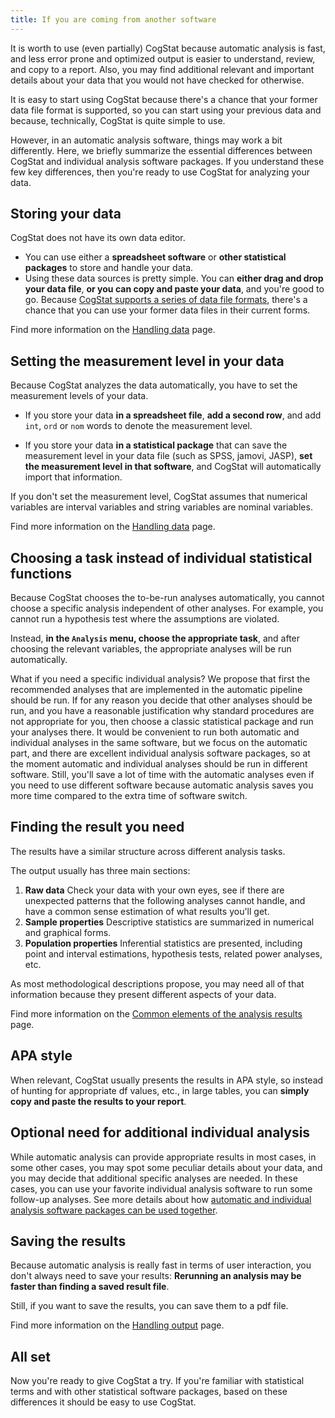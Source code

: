 ```yaml
---
title: If you are coming from another software
---
```

It is worth to use (even partially) CogStat because automatic analysis is fast, and less error prone and optimized output is easier to understand, review, and copy to a report. Also, you may find additional relevant and important details about your data that you would not have checked for otherwise.

It is easy to start using CogStat because there's a chance that your former data file format is supported, so you can start using your previous data and because, technically, CogStat is quite simple to use.

However, in an automatic analysis software, things may work a bit differently. Here, we briefly summarize the essential differences between CogStat and individual analysis software packages. If you understand these few key differences, then you're ready to use CogStat for analyzing your data.

## Storing your data

CogStat does not have its own data editor.

* You can use either a **spreadsheet software** or **other statistical packages** to store and handle your data.
* Using these data sources is pretty simple. You can **either drag and drop your data file**, **or you can copy and paste your data**, and you're good to go. Because [CogStat supports a series of data file formats](Handling-data#available-file-formats), there's a chance that you can use your former data files in their current forms.

Find more information on the [Handling data](Handling-data) page.

## Setting the measurement level in your data

Because CogStat analyzes the data automatically, you have to set the measurement levels of your data.

* If you store your data **in a spreadsheet file**, **add a second row**, and add `int`, `ord` or `nom` words to denote the measurement level.
- If you store your data **in a statistical package** that can save the measurement level in your data file (such as SPSS, jamovi, JASP), **set the measurement level in that software**, and CogStat will automatically import that information.

If you don't set the measurement level, CogStat assumes that numerical variables are interval variables and string variables are nominal variables.

Find more information on the [Handling data](Handling-data) page.

## Choosing a task instead of individual statistical functions

Because CogStat chooses the to-be-run analyses automatically, you cannot choose a specific analysis independent of other analyses. For example, you cannot run a hypothesis test where the assumptions are violated.

Instead, **in the `Analysis` menu, choose the appropriate task**, and after choosing the relevant variables, the appropriate analyses will be run automatically.

What if you need a specific individual analysis? We propose that first the recommended analyses that are implemented in the automatic pipeline should be run. If for any reason you decide that other analyses should be run, and you have a reasonable justification why standard procedures are not appropriate for you, then choose a classic statistical package and run your analyses there. It would be convenient to run both automatic and individual analyses in the same software, but we focus on the automatic part, and there are excellent individual analysis software packages, so at the moment automatic and individual analyses should be run in different software. Still, you'll save a lot of time with the automatic analyses even if you need to use different software because automatic analysis saves you more time compared to the extra time of software switch.

## Finding the result you need

The results have a similar structure across different analysis tasks.

The output usually has three main sections:
1. **Raw data** Check your data with your own eyes, see if there are unexpected patterns that the following analyses cannot handle, and have a common sense estimation of what results you'll get.
2. **Sample properties** Descriptive statistics are summarized in numerical and graphical forms.
3. **Population properties** Inferential statistics are presented, including point and interval estimations, hypothesis tests, related power analyses, etc.

As most methodological descriptions propose, you may need all of that information because they present different aspects of your data.

Find more information on the [Common elements of the analysis results](Common-elements-of-the-analysis-results) page.

## APA style

When relevant, CogStat usually presents the results in APA style, so instead of hunting for appropriate df values, etc., in large tables, you can **simply copy and paste the results to your report**.

## Optional need for additional individual analysis

While automatic analysis can provide appropriate results in most cases, in some other cases, you may spot some peculiar details about your data, and you may decide that additional specific analyses are needed. In these cases, you can use your favorite individual analysis software to run some follow-up analyses. See more details about how [automatic and individual analysis software packages can be used together](Using-automatic-and-individual-analysis-software-packages). 

## Saving the results

Because automatic analysis is really fast in terms of user interaction, you don't always need to save your results: **Rerunning an analysis may be faster than finding a saved result file**.

Still, if you want to save the results, you can save them to a pdf file.

Find more information on the [Handling output](Handling-output) page.

## All set

Now you're ready to give CogStat a try. If you're familiar with statistical terms and with other statistical software packages, based on these differences it should be easy to use CogStat.
